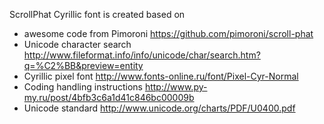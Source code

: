 ScrollPhat Cyrillic font is created based on 

- awesome code from Pimoroni https://github.com/pimoroni/scroll-phat
- Unicode character search http://www.fileformat.info/info/unicode/char/search.htm?q=%C2%BB&preview=entity
- Cyrillic pixel font http://www.fonts-online.ru/font/Pixel-Cyr-Normal
- Coding handling instructions http://www.py-my.ru/post/4bfb3c6a1d41c846bc00009b
- Unicode standard http://www.unicode.org/charts/PDF/U0400.pdf

